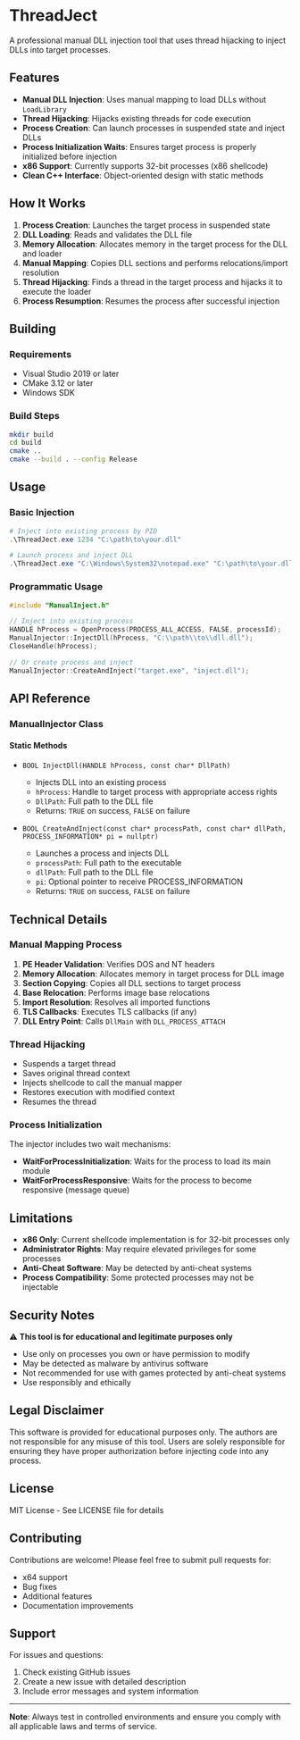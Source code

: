 # ThreadJect

A professional manual DLL injection tool that uses thread hijacking to inject DLLs into target processes.

## Features

- **Manual DLL Injection**: Uses manual mapping to load DLLs without `LoadLibrary`
- **Thread Hijacking**: Hijacks existing threads for code execution
- **Process Creation**: Can launch processes in suspended state and inject DLLs
- **Process Initialization Waits**: Ensures target process is properly initialized before injection
- **x86 Support**: Currently supports 32-bit processes (x86 shellcode)
- **Clean C++ Interface**: Object-oriented design with static methods

## How It Works

1. **Process Creation**: Launches the target process in suspended state
2. **DLL Loading**: Reads and validates the DLL file
3. **Memory Allocation**: Allocates memory in the target process for the DLL and loader
4. **Manual Mapping**: Copies DLL sections and performs relocations/import resolution
5. **Thread Hijacking**: Finds a thread in the target process and hijacks it to execute the loader
6. **Process Resumption**: Resumes the process after successful injection

## Building

### Requirements
- Visual Studio 2019 or later
- CMake 3.12 or later
- Windows SDK

### Build Steps
```bash
mkdir build
cd build
cmake ..
cmake --build . --config Release
```

## Usage

### Basic Injection
```powershell
# Inject into existing process by PID
.\ThreadJect.exe 1234 "C:\path\to\your.dll"

# Launch process and inject DLL
.\ThreadJect.exe "C:\Windows\System32\notepad.exe" "C:\path\to\your.dll"
```

### Programmatic Usage
```cpp
#include "ManualInject.h"

// Inject into existing process
HANDLE hProcess = OpenProcess(PROCESS_ALL_ACCESS, FALSE, processId);
ManualInjector::InjectDll(hProcess, "C:\\path\\to\\dll.dll");
CloseHandle(hProcess);

// Or create process and inject
ManualInjector::CreateAndInject("target.exe", "inject.dll");
```

## API Reference

### ManualInjector Class

#### Static Methods

- `BOOL InjectDll(HANDLE hProcess, const char* DllPath)`
  - Injects DLL into an existing process
  - `hProcess`: Handle to target process with appropriate access rights
  - `DllPath`: Full path to the DLL file
  - Returns: `TRUE` on success, `FALSE` on failure

- `BOOL CreateAndInject(const char* processPath, const char* dllPath, PROCESS_INFORMATION* pi = nullptr)`
  - Launches a process and injects DLL
  - `processPath`: Full path to the executable
  - `dllPath`: Full path to the DLL file
  - `pi`: Optional pointer to receive PROCESS_INFORMATION
  - Returns: `TRUE` on success, `FALSE` on failure

## Technical Details

### Manual Mapping Process
1. **PE Header Validation**: Verifies DOS and NT headers
2. **Memory Allocation**: Allocates memory in target process for DLL image
3. **Section Copying**: Copies all DLL sections to target process
4. **Base Relocation**: Performs image base relocations
5. **Import Resolution**: Resolves all imported functions
6. **TLS Callbacks**: Executes TLS callbacks (if any)
7. **DLL Entry Point**: Calls `DllMain` with `DLL_PROCESS_ATTACH`

### Thread Hijacking
- Suspends a target thread
- Saves original thread context
- Injects shellcode to call the manual mapper
- Restores execution with modified context
- Resumes the thread

### Process Initialization
The injector includes two wait mechanisms:
- **WaitForProcessInitialization**: Waits for the process to load its main module
- **WaitForProcessResponsive**: Waits for the process to become responsive (message queue)

## Limitations

- **x86 Only**: Current shellcode implementation is for 32-bit processes only
- **Administrator Rights**: May require elevated privileges for some processes
- **Anti-Cheat Software**: May be detected by anti-cheat systems
- **Process Compatibility**: Some protected processes may not be injectable

## Security Notes

⚠️ **This tool is for educational and legitimate purposes only**

- Use only on processes you own or have permission to modify
- May be detected as malware by antivirus software
- Not recommended for use with games protected by anti-cheat systems
- Use responsibly and ethically

## Legal Disclaimer

This software is provided for educational purposes only. The authors are not responsible for any misuse of this tool. Users are solely responsible for ensuring they have proper authorization before injecting code into any process.

## License

MIT License - See LICENSE file for details

## Contributing

Contributions are welcome! Please feel free to submit pull requests for:
- x64 support
- Bug fixes
- Additional features
- Documentation improvements

## Support

For issues and questions:
1. Check existing GitHub issues
2. Create a new issue with detailed description
3. Include error messages and system information

---

**Note**: Always test in controlled environments and ensure you comply with all applicable laws and terms of service.
